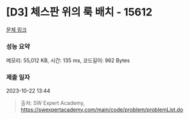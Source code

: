 # [D3] 체스판 위의 룩 배치 - 15612 

[문제 링크](https://swexpertacademy.com/main/code/problem/problemDetail.do?contestProbId=AYOBfxwaAXsDFATW) 

### 성능 요약

메모리: 55,012 KB, 시간: 135 ms, 코드길이: 962 Bytes

### 제출 일자

2023-10-22 13:44



> 출처: SW Expert Academy, https://swexpertacademy.com/main/code/problem/problemList.do